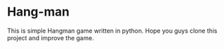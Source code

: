 # Hang-man

This is simple Hangman game written in python.
Hope you guys clone this project and improve the game.
